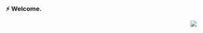### ⚡ Welcome.

<img align="right" src="https://github-readme-stats.vercel.app/api?username=zhl44&show_icons=true&icon_color=805AD5&text_color=718096&bg_color=ffffff&hide_title=true" />


<!--**zhl44/zhl44** is a ✨ _special_ ✨ repository because its `README.md` (this file) appears on your GitHub profile.

Here are some ideas to get you started:

- 🔭 I’m currently working on ...
- 🌱 I’m currently learning ...
- 👯 I’m looking to collaborate on ...
- 🤔 I’m looking for help with ...
- 💬 Ask me about ...
- 📫 How to reach me: ...
- 😄 Pronouns: ...
- ⚡ Fun fact: ...
-->
